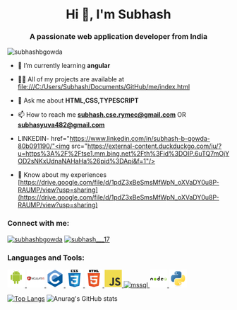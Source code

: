 <h1 align="center">Hi 👋, I'm Subhash</h1>
<h3 align="center">A passionate web application developer from India</h3>

<p align="left"> <img src="https://komarev.com/ghpvc/?username=subhashbgowda&label=Profile%20views&color=0e75b6&style=flat" alt="subhashbgowda" /> </p>

- 🌱 I’m currently learning **angular**

- 👨‍💻 All of my projects are available at [file:///C:/Users/Subhash/Documents/GitHub/me/index.html](file:///C:/Users/Subhash/Documents/GitHub/me/index.html)

- 💬 Ask me about **HTML,CSS,TYPESCRIPT**

- 📫 How to reach me **subhash.cse.rymec@gmail.com** OR **subhasyuva482@gmail.com**
- LINKEDIN-
href="https://www.linkedin.com/in/subhash-b-gowda-80b091190/"<img src="https://external-content.duckduckgo.com/iu/?u=https%3A%2F%2Ftse1.mm.bing.net%2Fth%3Fid%3DOIP.6uTQ7mOjYOD2sNKxUdnaNAHaHa%26pid%3DApi&f=1"/>

- 📄 Know about my experiences [https://drive.google.com/file/d/1pdZ3xBeSmsMfWpN_oXVaDY0u8P-RAUMP/view?usp=sharing](https://drive.google.com/file/d/1pdZ3xBeSmsMfWpN_oXVaDY0u8P-RAUMP/view?usp=sharing)

<h3 align="left">Connect with me:</h3>
<p align="left">
<a href="https://stackoverflow.com/users/subhashbgowda" target="blank"><img align="center" src="https://raw.githubusercontent.com/rahuldkjain/github-profile-readme-generator/master/src/images/icons/Social/stack-overflow.svg" alt="subhashbgowda" height="30" width="40" /></a>
<a href="https://instagram.com/subhash___17" target="blank"><img align="center" src="https://raw.githubusercontent.com/rahuldkjain/github-profile-readme-generator/master/src/images/icons/Social/instagram.svg" alt="subhash___17" height="30" width="40" /></a>
</p>

<h3 align="left">Languages and Tools:</h3>
<p align="left"> <a href="https://developer.android.com" target="_blank" rel="noreferrer"> <img src="https://raw.githubusercontent.com/devicons/devicon/master/icons/android/android-original-wordmark.svg" alt="android" width="40" height="40"/> </a> <a href="https://angular.io" target="_blank" rel="noreferrer"> <img src="https://raw.githubusercontent.com/devicons/devicon/master/icons/angularjs/angularjs-original-wordmark.svg" alt="angularjs" width="40" height="40"/> </a> <a href="https://www.cprogramming.com/" target="_blank" rel="noreferrer"> <img src="https://raw.githubusercontent.com/devicons/devicon/master/icons/c/c-original.svg" alt="c" width="40" height="40"/> </a> <a href="https://www.w3schools.com/css/" target="_blank" rel="noreferrer"> <img src="https://raw.githubusercontent.com/devicons/devicon/master/icons/css3/css3-original-wordmark.svg" alt="css3" width="40" height="40"/> </a> <a href="https://www.w3.org/html/" target="_blank" rel="noreferrer"> <img src="https://raw.githubusercontent.com/devicons/devicon/master/icons/html5/html5-original-wordmark.svg" alt="html5" width="40" height="40"/> </a> <a href="https://developer.mozilla.org/en-US/docs/Web/JavaScript" target="_blank" rel="noreferrer"> <img src="https://raw.githubusercontent.com/devicons/devicon/master/icons/javascript/javascript-original.svg" alt="javascript" width="40" height="40"/> </a> <a href="https://www.microsoft.com/en-us/sql-server" target="_blank" rel="noreferrer"> <img src="https://www.svgrepo.com/show/303229/microsoft-sql-server-logo.svg" alt="mssql" width="40" height="40"/> </a> <a href="https://nodejs.org" target="_blank" rel="noreferrer"> <img src="https://raw.githubusercontent.com/devicons/devicon/master/icons/nodejs/nodejs-original-wordmark.svg" alt="nodejs" width="40" height="40"/> </a> <a href="https://www.python.org" target="_blank" rel="noreferrer"> <img src="https://raw.githubusercontent.com/devicons/devicon/master/icons/python/python-original.svg" alt="python" width="40" height="40"/> </a> </p>






[![Top Langs](https://github-readme-stats.vercel.app/api/top-langs/?username=subhashbgowda)](https://github.com/anuraghazra/github-readme-stats)
![Anurag's GitHub stats](https://github-readme-stats.vercel.app/api?username=subhashbgowda&show_icons=true&theme=radical)



 
